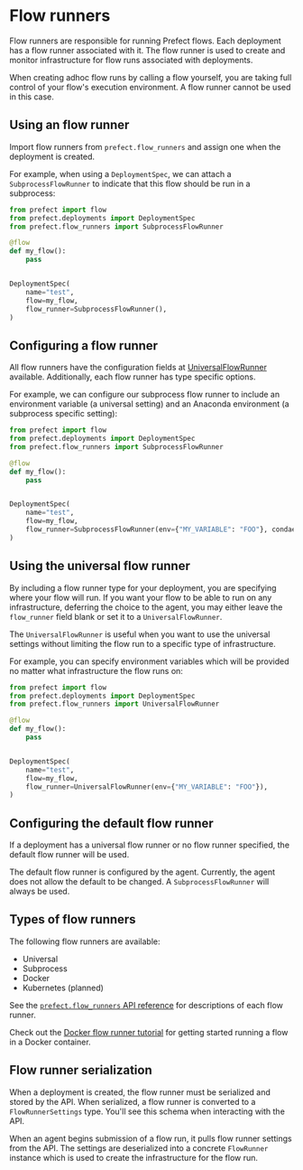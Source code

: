 # Flow runners

Flow runners are responsible for running Prefect flows. Each deployment has a flow runner associated with it. The flow runner is used to create and monitor infrastructure for flow runs associated with deployments.

When creating adhoc flow runs by calling a flow yourself, you are taking full control of your flow's execution environment. A flow runner cannot be used in this case.

## Using an flow runner

Import flow runners from `prefect.flow_runners` and assign one when the deployment is created. 

For example, when using a `DeploymentSpec`, we can attach a `SubprocessFlowRunner` to indicate that this flow should be run in a subprocess:

```python hl_lines="13"
from prefect import flow
from prefect.deployments import DeploymentSpec
from prefect.flow_runners import SubprocessFlowRunner

@flow
def my_flow():
    pass


DeploymentSpec(
    name="test",
    flow=my_flow,
    flow_runner=SubprocessFlowRunner(),
)
```

## Configuring a flow runner

All flow runners have the configuration fields at [UniversalFlowRunner](...) available. Additionally, each flow runner has type specific options.

For example, we can configure our subprocess flow runner to include an environment variable (a universal setting) and an Anaconda environment (a subprocess specific setting):

```python hl_lines="13"
from prefect import flow
from prefect.deployments import DeploymentSpec
from prefect.flow_runners import SubprocessFlowRunner

@flow
def my_flow():
    pass


DeploymentSpec(
    name="test",
    flow=my_flow,
    flow_runner=SubprocessFlowRunner(env={"MY_VARIABLE": "FOO"}, condaenv="test"),
)
```

## Using the universal flow runner

By including a flow runner type for your deployment, you are specifying where your flow will run. If you want your flow to be able to run on any infrastructure, deferring the choice to the agent, you may either leave the `flow_runner` field blank or set it to a `UniversalFlowRunner`.

The `UniversalFlowRunner` is useful when you want to use the universal settings without limiting the flow run to a specific type of infrastructure.

For example, you can specify environment variables which will be provided no matter what infrastructure the flow runs on:

```python hl_lines="13"
from prefect import flow
from prefect.deployments import DeploymentSpec
from prefect.flow_runners import UniversalFlowRunner

@flow
def my_flow():
    pass


DeploymentSpec(
    name="test",
    flow=my_flow,
    flow_runner=UniversalFlowRunner(env={"MY_VARIABLE": "FOO"}),
)
```

## Configuring the default flow runner

If a deployment has a universal flow runner or no flow runner specified, the default flow runner will be used.

The default flow runner is configured by the agent. Currently, the agent does not allow the default to be changed. A `SubprocessFlowRunner` will always be used.


## Types of flow runners

The following flow runners are available:

- Universal
- Subprocess
- Docker
- Kubernetes (planned)

See the [`prefect.flow_runners` API reference](/api-ref/prefect/flow-runners/) for descriptions of each flow runner.

Check out the [Docker flow runner tutorial](/tutorials/docker-flow-runner/) for getting started running a flow in a Docker container.


## Flow runner serialization

When a deployment is created, the flow runner must be serialized and stored by the API. When serialized, a flow runner is converted to a `FlowRunnerSettings` type. You'll see this schema when interacting with the API.

When an agent begins submission of a flow run, it pulls flow runner settings from the API. The settings are deserialized into a concrete `FlowRunner` instance which is used to create the infrastructure for the flow run.

